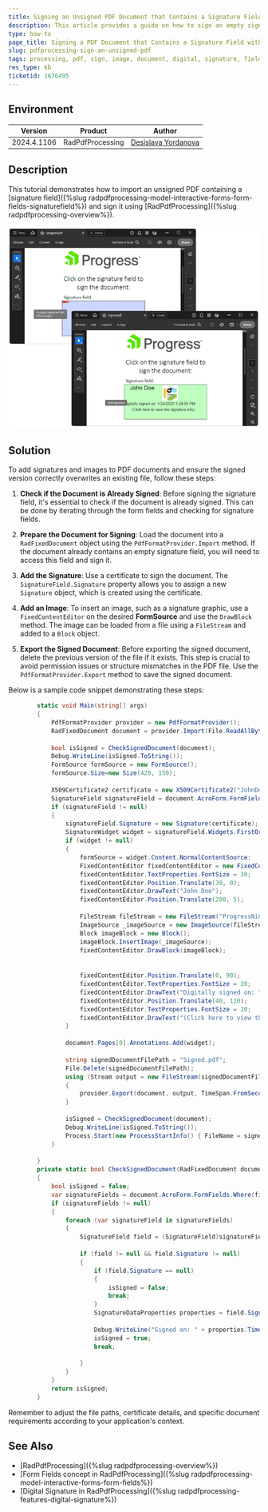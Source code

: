 ```yaml
---
title: Signing an Unsigned PDF Document that Contains a Signature Field with RadPdfProcessing
description: This article provides a guide on how to sign an empty signature field by using text and image programmatically using RadPdfProcessing.
type: how-to
page_title: Signing a PDF Document that Contains a Signature Field with RadPdfProcessing
slug: pdfprocessing-sign-an-unsigned-pdf
tags: processing, pdf, sign, image, document, digital, signature, field, empty
res_type: kb
ticketid: 1676495
---
```


## Environment

| Version | Product | Author | 
| ---- | ---- | ---- | 
| 2024.4.1106| RadPdfProcessing |[Desislava Yordanova](https://www.telerik.com/blogs/author/desislava-yordanova)| 

## Description

This tutorial demonstrates how to import an unsigned PDF containing a [signature field]({%slug radpdfprocessing-model-interactive-forms-form-fields-signaturefield%}) and sign it using [RadPdfProcessing]({%slug radpdfprocessing-overview%}).

![Sign an Unsigned PDF](images/sign-an-unsigned-pdf.png)   

## Solution
To add signatures and images to PDF documents and ensure the signed version correctly overwrites an existing file, follow these steps:

1. **Check if the Document is Already Signed**: Before signing the signature field, it's essential to check if the document is already signed. This can be done by iterating through the form fields and checking for signature fields.

2. **Prepare the Document for Signing**: Load the document into a `RadFixedDocument` object using the `PdfFormatProvider.Import` method. If the document already contains an empty signature field, you will need to access this field and sign it.

3. **Add the Signature**: Use a certificate to sign the document. The `SignatureField.Signature` property allows you to assign a new `Signature` object, which is created using the certificate.

4. **Add an Image**: To insert an image, such as a signature graphic, use a `FixedContentEditor` on the desired **FormSource** and use the `DrawBlock` method. The image can be loaded from a file using a `FileStream` and added to a `Block` object.

5. **Export the Signed Document**: Before exporting the signed document, delete the previous version of the file if it exists. This step is crucial to avoid permission issues or structure mismatches in the PDF file. Use the `PdfFormatProvider.Export` method to save the signed document.

Below is a sample code snippet demonstrating these steps:

```csharp
        static void Main(string[] args)
        {
            PdfFormatProvider provider = new PdfFormatProvider();
            RadFixedDocument document = provider.Import(File.ReadAllBytes("unsigned.pdf"), TimeSpan.FromSeconds(10));

            bool isSigned = CheckSignedDocument(document);
            Debug.WriteLine(isSigned.ToString());
            FormSource formSource = new FormSource();
            formSource.Size=new Size(420, 150);

            X509Certificate2 certificate = new X509Certificate2("JohnDoe.pfx", "johndoe");
            SignatureField signatureField = document.AcroForm.FormFields.Where(f => f.FieldType == FormFieldType.Signature).FirstOrDefault() as SignatureField;
            if (signatureField != null)
            {
                signatureField.Signature = new Signature(certificate);
                SignatureWidget widget = signatureField.Widgets.FirstOrDefault();
                if (widget != null)
                {
                    formSource = widget.Content.NormalContentSource;
                    FixedContentEditor fixedContentEditor = new FixedContentEditor(formSource);
                    fixedContentEditor.TextProperties.FontSize = 30;
                    fixedContentEditor.Position.Translate(30, 0);
                    fixedContentEditor.DrawText("John Doe");
                    fixedContentEditor.Position.Translate(200, 5);

                    FileStream fileStream = new FileStream("ProgressNinjas.png", FileMode.Open);
                    ImageSource _imageSource = new ImageSource(fileStream);
                    Block imageBlock = new Block();
                    imageBlock.InsertImage(_imageSource);
                    fixedContentEditor.DrawBlock(imageBlock);
                    

                    fixedContentEditor.Position.Translate(0, 90);
                    fixedContentEditor.TextProperties.FontSize = 20;
                    fixedContentEditor.DrawText("Digitally signed on: " + DateTime.Now.ToString());
                    fixedContentEditor.Position.Translate(40, 120);
                    fixedContentEditor.TextProperties.FontSize = 20;
                    fixedContentEditor.DrawText("(Click here to view the signature info)");
                }

                document.Pages[0].Annotations.Add(widget);

                string signedDocumentFilePath = "Signed.pdf";
                File.Delete(signedDocumentFilePath);
                using (Stream output = new FileStream(signedDocumentFilePath, FileMode.OpenOrCreate, FileAccess.ReadWrite))
                {
                    provider.Export(document, output, TimeSpan.FromSeconds(10));
                }

                isSigned = CheckSignedDocument(document);
                Debug.WriteLine(isSigned.ToString());
                Process.Start(new ProcessStartInfo() { FileName = signedDocumentFilePath, UseShellExecute = true });
            }

        }
        private static bool CheckSignedDocument(RadFixedDocument document)
        {
            bool isSigned = false;
            var signatureFields = document.AcroForm.FormFields.Where(field => field.FieldType == FormFieldType.Signature).ToList();
            if (signatureFields != null)
            {
                foreach (var signatureField in signatureFields)
                {
                    SignatureField field = (SignatureField)signatureField;

                    if (field != null && field.Signature != null)
                    {
                        if (field.Signature == null)
                        {
                            isSigned = false;
                            break;
                        }
                        SignatureDataProperties properties = field.Signature.Properties;

                        Debug.WriteLine("Signed on: " + properties.TimeOfSigning.ToString());
                        isSigned = true;
                        break;

                    }
                }
            }
            return isSigned;
        }
```

Remember to adjust the file paths, certificate details, and specific document requirements according to your application's context.

## See Also
- [RadPdfProcessing]({%slug radpdfprocessing-overview%})
- [Form Fields concept in RadPdfProcessing]({%slug radpdfprocessing-model-interactive-forms-form-fields%})
- [Digital Signature in RadPdfProcessing]({%slug radpdfprocessing-features-digital-signature%})
